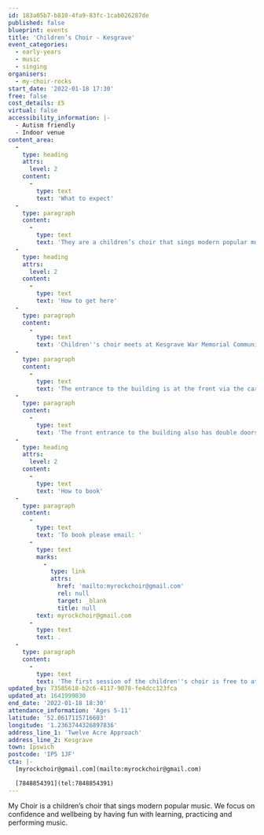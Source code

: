 ```yaml
---
id: 183a05b7-b810-4fa9-83fc-1cab026287de
published: false
blueprint: events
title: 'Children’s Choir - Kesgrave'
event_categories:
  - early-years
  - music
  - singing
organisers:
  - my-choir-rocks
start_date: '2022-01-18 17:30'
free: false
cost_details: £5
virtual: false
accessibility_information: |-
  - Autism friendly
  - Indoor venue
content_area:
  -
    type: heading
    attrs:
      level: 2
    content:
      -
        type: text
        text: 'What to expect'
  -
    type: paragraph
    content:
      -
        type: text
        text: 'They are a children’s choir that sings modern popular music. The choir sessions focus on wellbeing and confidence through the learning, practice and performance of music.'
  -
    type: heading
    attrs:
      level: 2
    content:
      -
        type: text
        text: 'How to get here'
  -
    type: paragraph
    content:
      -
        type: text
        text: 'Children''s choir meets at Kesgrave War Memorial Community Centre on Twelve acre approach.'
  -
    type: paragraph
    content:
      -
        type: text
        text: 'The entrance to the building is at the front via the car park which does have disabled parking spaces.'
  -
    type: paragraph
    content:
      -
        type: text
        text: 'The front entrance to the building also has double doors for those with accessibility needs.'
  -
    type: heading
    attrs:
      level: 2
    content:
      -
        type: text
        text: 'How to book'
  -
    type: paragraph
    content:
      -
        type: text
        text: 'To book please email: '
      -
        type: text
        marks:
          -
            type: link
            attrs:
              href: 'mailto:myrockchoir@gmail.com'
              rel: null
              target: _blank
              title: null
        text: myrockchoir@gmail.com
      -
        type: text
        text: .
  -
    type: paragraph
    content:
      -
        type: text
        text: 'The first session of the children''s choir is free to attend then on is £5 per session.'
updated_by: 73585618-b2c6-4117-9078-fe4dcc123fca
updated_at: 1641999830
end_date: '2022-01-18 18:30'
attendance_information: 'Ages 5-11'
latitude: '52.0617115716603'
longitude: '1.2363744326897836'
address_line_1: 'Twelve Acre Approach'
address_line_2: Kesgrave
town: Ipswich
postcode: 'IP5 1JF'
cta: |-
  [myrockchoir@gmail.com](mailto:myrockchoir@gmail.com)

  [7848854391](tel:7848854391)
---
```

My Choir is a children’s choir that sings modern popular music. We focus on confidence and wellbeing by having fun with learning, practicing and performing music.